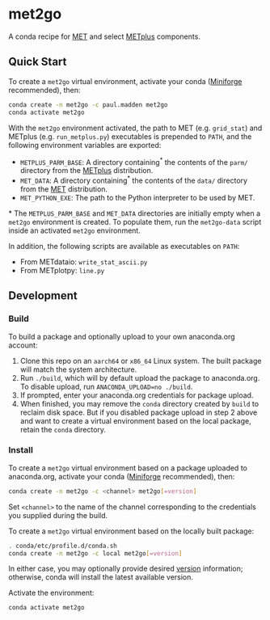 # met2go

A conda recipe for [MET](https://met.readthedocs.io/en/latest/) and select [METplus](https://metplus.readthedocs.io/en/latest/) components.

## Quick Start

To create a `met2go` virtual environment, activate your conda ([Miniforge](https://github.com/conda-forge/miniforge/releases) recommended), then:

``` bash
conda create -n met2go -c paul.madden met2go
conda activate met2go
```

With the `met2go` environment activated, the path to MET (e.g. `grid_stat`) and METplus (e.g. `run_metplus.py`) executables is prepended to `PATH`, and the following environment variables are exported:

- `METPLUS_PARM_BASE`: A directory containing<sup>*</sup> the contents of the `parm/` directory from the [METplus](https://dtcenter.org/community-code/metplus) distribution.
- `MET_DATA`: A directory containing<sup>*</sup> the contents of the `data/` directory from the [MET](https://dtcenter.org/community-code/model-evaluation-tools-met) distribution.
- `MET_PYTHON_EXE`: The path to the Python interpreter to be used by MET.

\* The `METPLUS_PARM_BASE` and `MET_DATA` directories are initially empty when a `met2go` environment is created. To populate them, run the `met2go-data` script inside an activated `met2go` environment.

In addition, the following scripts are available as executables on `PATH`:

- From METdataio: `write_stat_ascii.py`
- From METplotpy: `line.py`

## Development

### Build

To build a package and optionally upload to your own anaconda.org account:

1. Clone this repo on an `aarch64` or `x86_64` Linux system. The built package will match the system architecture.
2. Run `./build`, which will by default upload the package to anaconda.org. To disable upload, run `ANACONDA_UPLOAD=no ./build`.
3. If prompted, enter your anaconda.org credentials for package upload.
4. When finished, you may remove the `conda` directory created by `build` to reclaim disk space. But if you disabled package upload in step 2 above and want to create a virtual environment based on the local package, retain the `conda` directory.

### Install

To create a `met2go` virtual environment based on a package uploaded to anaconda.org, activate your conda ([Miniforge](https://github.com/conda-forge/miniforge/releases) recommended), then:

``` bash
conda create -n met2go -c <channel> met2go[=version]
```

Set `<channel>` to the name of the channel corresponding to the credentials you supplied during the build.

To create a `met2go` virtual environment based on the locally built package:

``` bash
. conda/etc/profile.d/conda.sh
conda create -n met2go -c local met2go[=version]
```

In either case, you may optionally provide desired [version](https://docs.anaconda.com/working-with-conda/packages/install-packages/#installing-specific-versions-of-conda-packages) information; otherwise, conda will install the latest available version.

Activate the environment:

``` bash
conda activate met2go
```
